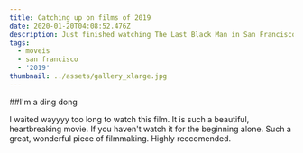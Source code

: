 ```yaml
---
title: Catching up on films of 2019
date: 2020-01-20T04:08:52.476Z
description: Just finished watching The Last Black Man in San Francisco
tags:
  - moveis
  - san francisco
  - '2019'
thumbnail: ../assets/gallery_xlarge.jpg
---
```

##I'm a ding dong  

I waited wayyyy too long to watch this film. It is such a beautiful, heartbreaking movie. If you haven't watch it for the beginning alone. Such a great, wonderful piece of filmmaking. Highly reccomended.
